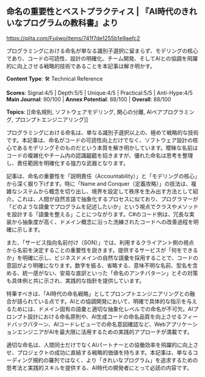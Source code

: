 ## 命名の重要性とベストプラクティス | 『AI時代のきれいなプログラムの教科書』より

https://qiita.com/Fujiwo/items/741f7de1255b1e9aefc2

プログラミングにおける命名が単なる識別子選択に留まらず、モデリングの核心であり、コードの可読性、設計の明確化、チーム開発、そしてAIとの協調を飛躍的に向上させる戦略的技術であることを本記事は解き明かす。

**Content Type**: 🛠️ Technical Reference

**Scores**: Signal:4/5 | Depth:5/5 | Unique:4/5 | Practical:5/5 | Anti-Hype:4/5
**Main Journal**: 90/100 | **Annex Potential**: 88/100 | **Overall**: 88/100

**Topics**: [[命名規則, ソフトウェアモデリング, 関心の分離, AIペアプログラミング, プロンプトエンジニアリング]]

プログラミングにおける命名は、単なる識別子選択以上の、極めて戦略的な技術です。本記事は、命名がコードの可読性向上だけでなく、ソフトウェア設計の核心であるモデリングそのものだという本質を解き明かしています。曖昧な名前はコードの複雑化やチーム内の認識齟齬を招きますが、優れた命名は思考を整理し、責任範囲を明確化する強力な武器となります。

記事は、命名の重要性を「説明責任（Accountability）」と「モデリングの核心」から深く掘り下げます。特に「Name and Conquer（定義攻略）」の技法は、複雑なシステムから概念を切り出し、境界を設定して秩序を生み出す方法として紹介。これは、人間が自然言語で抽象化するプロセスに似ており、プログラマーが「どのような語彙でプログラムを記述したいか」という視点でクラスやメソッドを設計する「語彙を整える」ことにつながります。C#のコード例は、冗長な実装から抽象度が高く、ドメイン概念に沿った洗練されたコードへの改善過程を明確に示します。

また、「サービス指向名前付け（SON）」では、利用するクライアント側の視点から名前を決定することの重要性を説きます。提供するサービスが「何をできるか」を明確に示し、ビジネスドメインの自然な語彙を採用することで、コードの意図がより明確になります。数字を振る、省略する、意味不明な名前、型名を含める、統一感がない、安易な直訳といった「命名のアンチパターン」とその対策も具体例と共に示され、実践的な指針を提供しています。

特筆すべきは、「AI時代の命名戦略」としてプロンプトエンジニアリングとの融合が語られている点です。AIとの協調開発において、明確で具体的な指示を与えるためには、ドメイン固有の語彙と適切な抽象化レベルでの命名が不可欠。AIプロンプト設計における命名原則や、AI生成コードの命名品質を向上させるフィードバックパターン、AIコードレビューでの命名意図確認など、WebアプリケーションエンジニアがAIを最大限に活用するための実践的アプローチが満載です。

適切な命名は、人間同士だけでなくAIパートナーとの協働効率を飛躍的に向上させ、プロジェクトの成功に直結する戦略的価値を持ちます。本記事は、単なるコーディング規約の羅列ではなく、より「きれいなプログラム」を追求するための思考法と実践的スキルを提供する、AI時代の開発者にとって必読の内容です。